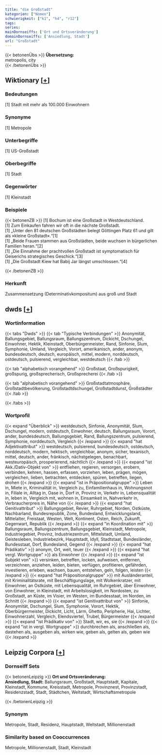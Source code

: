 ```yaml
---
title: "die Großstadt"
kategorien: ["Nomen"]
schwierigkeit: ["k1", "h4", "r12"]
tags:
series:
mainDornseiffs: ['Ort und Ortsveränderung']
domainDornseiffs: ['Ansiedlung, Stadt']
url: "Großstadt"
---
```


{{< betonenÜbs >}}
**Übersetzung:**  
metropolis, city  
{{< /betonenÜbs >}}

## Wiktionary [[+](https://de.wiktionary.org/wiki/Großstadt)]

### Bedeutungen
[1] Stadt mit mehr als 100.000 Einwohnern  

### Synonyme
[1] Metropole  

### Unterbegriffe
[1] US-Großstadt  

### Oberbegriffe
[1] Stadt  

### Gegenwörter
[1] Kleinstadt  

### Beispiele
{{< betonenZB >}}
[1] Bochum ist eine Großstadt in Westdeutschland.  
[1] Zum Einkaufen fahren wir oft in die nächste Großstadt.  
[1] „Unter den 81 deutschen Großstädten belegt Göttingen Platz 61 und gilt als »kleine Großstadt«.“[1]  
[1] „Beide Frauen stammen aus Großstädten, beide wuchsen in bürgerlichen Familien heran.“[2]  
[1] „Die Einnahme der prachtvollen Großstadt ist symptomatisch für Geiserichs strategisches Geschick.“[3]  
[1] „Die Großstadt Kiew hat Babij Jar längst umschlossen.“[4]  

{{< /betonenZB >}}
### Herkunft
Zusammensetzung (Determinativkompositum) aus groß und Stadt  



## dwds [[+](https://www.dwds.de/wb/Großstadt)]

### Wortinformation
{{< tabs "Dwds" >}}
{{< tab "Typische Verbindungen" >}}
Anonymität, Ballungsgebiet, Ballungsraum, Ballungszentrum, Dickicht, Dschungel, Einwohner, Hektik, Kleinstadt, Oberbürgermeister, Rand, Sinfonie, Slum, Symphonie, Umland, Vergleich, Vorort, amerikanisch, ander, anonym, bundesdeutsch, deutsch, europäisch, mittel, modern, norddeutsch, ostdeutsch, pulsierend, vergleichbar, westdeutsch
{{< /tab >}}

{{< tab "alphabetisch vorangehend" >}}
Großstaat, Großspurigkeit, großspurig, großsprecherisch, Großsprecherei
{{< /tab >}}

{{< tab "alphabetisch vorangehend" >}}
Großstadtatmosphäre, Großstadtbevölkerung, Großstadtdschungel, Großstadtdunst, Großstädter
{{< /tab >}}

{{< /tabs >}}

### Wortprofil
{{< expand "Überblick" >}} westdeutsch, Sinfonie, Anonymität, Slum, Dschungel, modern, ostdeutsch, Einwohner, deutsch, Ballungsraum, Vorort, ander, bundesdeutsch, Ballungsgebiet, Rand, Ballungszentrum, pulsierend, Symphonie, norddeutsch, Vergleich {{< /expand >}}
{{< expand "hat Adjektivattribut" >}} westdeutsch, pulsierend, bundesdeutsch, ostdeutsch, norddeutsch, modern, hektisch, vergleichbar, anonym, sicher, texanisch, mittel, deutsch, ander, fränkisch, nächstgelegen, benachbart, westeuropäisch, prosperierend, nächtlich {{< /expand >}}
{{< expand "ist Akk./Dativ-Objekt von" >}} entfliehen, regieren, versorgen, erobern, verbinden, kehren, hassen, erfassen, vorziehen, leben, prägen, mögen, vergleichen, lieben, betrachten, entdecken, spüren, betreffen, liegen, drohen {{< /expand >}}
{{< expand "ist in Präpositionalgruppe" >}} Leben in, Miete in, Kriminalität in, Vergleich zu, Einfamilienhaus in, Wohnungsnot in, Filiale in, Alltag in, Oase in, Dorf in, Provinz in, Verkehr in, Lebensqualität in, leben in, Vergleich mit, wohnen in, Einsamkeit in, Nahverkehr in, Verbraucherpreis in, Nähe von {{< /expand >}}
{{< expand "hat Genitivattribut" >}} Ballungsgebiet, Revier, Ruhrgebiet, Norden, Ostküste, Nachbarland, Bundesrepublik, Zone, Bundesland, Entwicklungsland, Mittelalter, Freistaat, Westen, Welt, Kontinent, Osten, Reich, Zukunft, Gegenwart, Republik {{< /expand >}}
{{< expand "in Koordination mit" >}} Ballungsraum, Ballungszentrum, Ballungsgebiet, Kleinstadt, Metropole, Industriegebiet, Provinz, Industriezentrum, Mittelstadt, Umland, Geistesleben, Industriebezirk, Hauptstadt, Idyll, Stadtstaat, Bundesländer, Bundesstaat, Dorf, Bundesland, Gegend {{< /expand >}}
{{< expand "hat Prädikativ" >}} anonym, Ort, weit, teuer {{< /expand >}}
{{< expand "hat vergl. Wortgruppe" >}} als Einwohner {{< /expand >}}
{{< expand "ist Subjekt von" >}} versinken, betreffen, locken, aufweisen, entfernen, verzeichnen, anziehen, leiden, bieten, verfügen, profitieren, gefährden, investieren, erleben, wachsen, bauen, entstehen, geln, folgen, leisten {{< /expand >}}
{{< expand "hat Präpositionalgruppe" >}} mit Ausländeranteil, mit Kriminalitätsrate, mit Beschäftigungslage, mit Wolkenkratzer, mit Einwohner, an Ostküste, mit Lebensqualität, im Ruhrgebiet, über Einwohner, von Einwohner, in Kleinstadt, mit Arbeitslosigkeit, im Nordosten, zu Großstadt, an Küste, im Visier, im Westen, im Bundesstaat, im Norden, im Schnitt {{< /expand >}}
{{< expand "ist Genitivattribut von" >}} Sinfonie, Anonymität, Dschungel, Slum, Symphonie, Vorort, Hektik, Oberbürgermeister, Dickicht, Licht, Lärm, Ghetto, Peripherie, Hai, Lichter, Einwohnerzahl, Vergleich, Elendsviertel, Trubel, Bürgermeister {{< /expand >}}
{{< expand "ist Prädikativ von" >}} Stadt, wir, es, sie {{< /expand >}}
{{< expand "ist in vergl. Wortgruppe" >}} durchbrechen als, anschließen als, dastehen als, ausgeben als, wirken wie, geben als, gelten als, geben wie {{< /expand >}}

## Leipzig Corpora [[+](https://corpora.uni-leipzig.de/en/res?word=Großstadt&corpusId=deu_newscrawl-public_2018)]

### Dornseiff Sets
{{< betonenLeipzig >}}
**Ort und Ortsveränderung:**  
**Ansiedlung, Stadt:** Ballungsraum, Großstadt, Hauptstadt, Kapitale, Kleinstadt, Kommune, Kreisstadt, Metropole, Provinznest, Provinzstadt, Residenzstadt, Stadt, Städtchen, Weltstadt, Wirtschaftsmetropole  

{{< /betonenLeipzig >}}

### Synonym
Metropole, Stadt, Residenz, Hauptstadt, Weltstadt, Millionenstadt


### Similarity based on Cooccurrences
Metropole, Millionenstadt, Stadt, Kleinstadt

